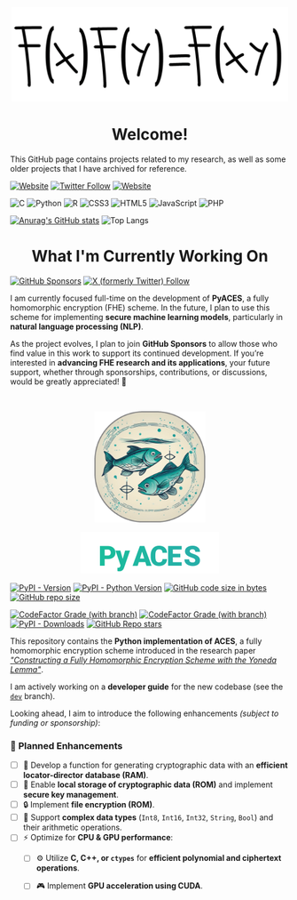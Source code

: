 <p align="center">
  <img width="500px" src="img/logo-fhe-rounded.png" />
  <h1 align="center">Welcome!</a></h1>
</p>

This GitHub page contains projects related to my research, as well as some older projects that I have archived for reference.

[![Website](https://img.shields.io/website?up_color=olivegreen&url=https%3A%2F%2Fwww.normalesup.org%2F~tuyeras%2F&style=for-the-badge&label=Webpage)](https://www.normalesup.org/~tuyeras/)
[![Twitter Follow](https://img.shields.io/twitter/follow/Rtuyeras?label=%40Rtuyeras&style=for-the-badge&logo=X&labelColor=black&color=grey)](https://twitter.com/rtuyeras?lang=en)
[![Website](https://img.shields.io/website?up_message=%20&up_color=dodgerblue&url=https%3A%2F%2Fhub.docker.com%2Fu%2Frtuyeras&style=for-the-badge&logo=Docker&label=Docker)
](https://hub.docker.com/u/rtuyeras)

![C](https://img.shields.io/badge/c-%2300599C.svg?style=for-the-badge&logo=c&logoColor=white)
![Python](https://img.shields.io/badge/python-3670A0?style=for-the-badge&logo=python&logoColor=ffdd54)
![R](https://img.shields.io/badge/r-%23276DC3.svg?style=for-the-badge&logo=r&logoColor=white)
![CSS3](https://img.shields.io/badge/css3-%231572B6.svg?style=for-the-badge&logo=css3&logoColor=white)
![HTML5](https://img.shields.io/badge/html5-%23E34F26.svg?style=for-the-badge&logo=html5&logoColor=white)
![JavaScript](https://img.shields.io/badge/javascript-%23323330.svg?style=for-the-badge&logo=javascript&logoColor=%23F7DF1E)
![PHP](https://img.shields.io/badge/php-%23777BB4.svg?style=for-the-badge&logo=php&logoColor=white)

[![Anurag's GitHub stats](https://github-readme-stats.vercel.app/api?username=remytuyeras\&rank_icon=github)](https://github.com/anuraghazra/github-readme-stats)
![Top Langs](https://github-readme-stats.vercel.app/api/top-langs/?username=remytuyeras&layout=compact)
<br>

<p align="center">
  <h1 align="center">What I'm Currently Working On</h1>
</p>

[![GitHub Sponsors](https://img.shields.io/github/sponsors/remytuyeras)](https://github.com/remytuyeras)
[![X (formerly Twitter) Follow](https://img.shields.io/twitter/follow/RTuyeras)](https://x.com/Rtuyeras)

I am currently focused full-time on the development of **PyACES**, a fully homomorphic encryption (FHE) scheme. In the future, I plan to use this scheme for implementing **secure machine learning models**, particularly in **natural language processing (NLP)**.  

As the project evolves, I plan to join **GitHub Sponsors** to allow those who find value in this work to support its continued development. If you’re interested in **advancing FHE research and its applications**, your future support, whether through sponsorships, contributions, or discussions, would be greatly appreciated! :rocket:


<br>

<p align="center">
  <img width="200px" src="img/twofish_rounded_border.png"/>
  <p align="center"><a href="https://github.com/remytuyeras/aces"><img src="img/logo_roboto_black.png" width="250px" /></a></p>
</p>
<!-- <p align="center">
  <img width="250px" src="img/logo-fhe.png"/>
  <h2 align="center"><a href="https://github.com/remytuyeras/aces">ACES (FHE Scheme)</a></h2>
</p> -->

[![PyPI - Version](https://img.shields.io/pypi/v/pyaces)](https://pypi.org/project/pyaces/)
[![PyPI - Python Version](https://img.shields.io/pypi/pyversions/pyaces)](https://pypi.org/project/pyaces/)
[![GitHub code size in bytes](https://img.shields.io/github/languages/code-size/remytuyeras/aces)](https://github.com/remytuyeras/aces/tree/main)
[![GitHub repo size](https://img.shields.io/github/repo-size/remytuyeras/aces)](https://github.com/remytuyeras/aces/tree/main)

[![CodeFactor Grade (with branch)](https://img.shields.io/codefactor/grade/github/remytuyeras/aces/main?label=code%20quality%20(main))](https://github.com/remytuyeras/aces/tree/main)
[![CodeFactor Grade (with branch)](https://img.shields.io/codefactor/grade/github/remytuyeras/aces/dev?label=code%20quality%20(dev))](https://github.com/remytuyeras/aces/tree/dev)
[![PyPI - Downloads](https://img.shields.io/pypi/dm/pyaces)](https://pypi.org/project/pyaces/)
[![GitHub Repo stars](https://img.shields.io/github/stars/remytuyeras/aces)](https://github.com/remytuyeras/aces/tree/main)

This repository contains the **Python implementation of ACES**, a fully homomorphic encryption scheme introduced in the research paper [_"Constructing a Fully Homomorphic Encryption Scheme with the Yoneda Lemma"_](https://arxiv.org/abs/2401.13255).

I am actively working on a **developer guide** for the new codebase (see the [`dev`](https://github.com/remytuyeras/aces/tree/dev) branch).  

Looking ahead, I aim to introduce the following enhancements _(subject to funding or sponsorship)_:

### :rocket: **Planned Enhancements**
- [ ] :file_folder: Develop a function for generating cryptographic data with an **efficient locator-director database (RAM)**.  
- [ ] :floppy_disk: Enable **local storage of cryptographic data (ROM)** and implement **secure key management**.  
- [ ] :lock: Implement **file encryption (ROM)**.  
- [ ] :abacus: Support **complex data types** (`Int8`, `Int16`, `Int32`, `String`, `Bool`) and their arithmetic operations.  
- [ ] :zap: Optimize for **CPU & GPU performance**:  
  - [ ] :gear: Utilize **C, C++, or `ctypes`** for **efficient polynomial and ciphertext operations**.  
  - [ ] :video_game: Implement **GPU acceleration using CUDA**.  



